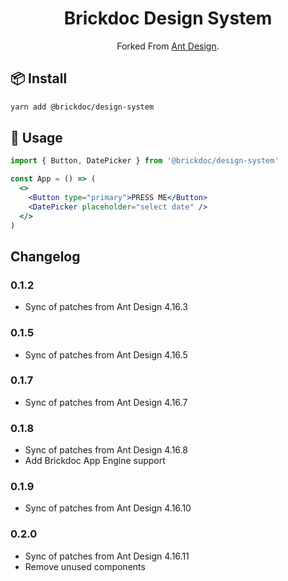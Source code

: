 <h1 align="center">Brickdoc Design System</h1>

<div align="center">
Forked From <a href="https://ant.design/" target="_blank">Ant Design</a>.
</div>

## 📦 Install

```bash
yarn add @brickdoc/design-system
```

## 🔨 Usage

```jsx
import { Button, DatePicker } from '@brickdoc/design-system'

const App = () => (
  <>
    <Button type="primary">PRESS ME</Button>
    <DatePicker placeholder="select date" />
  </>
)
```

## Changelog

### 0.1.2

- Sync of patches from Ant Design 4.16.3

### 0.1.5

- Sync of patches from Ant Design 4.16.5

### 0.1.7

- Sync of patches from Ant Design 4.16.7

### 0.1.8

- Sync of patches from Ant Design 4.16.8
- Add Brickdoc App Engine support

### 0.1.9

- Sync of patches from Ant Design 4.16.10

### 0.2.0

- Sync of patches from Ant Design 4.16.11
- Remove unused components
